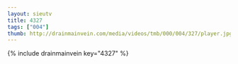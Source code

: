 ```yaml
--- 
layout: sieutv
title: 4327
tags: ["004"]
thumb: http://drainmainvein.com/media/videos/tmb/000/004/327/player.jpg
---
```

{% include drainmainvein key="4327" %} 
